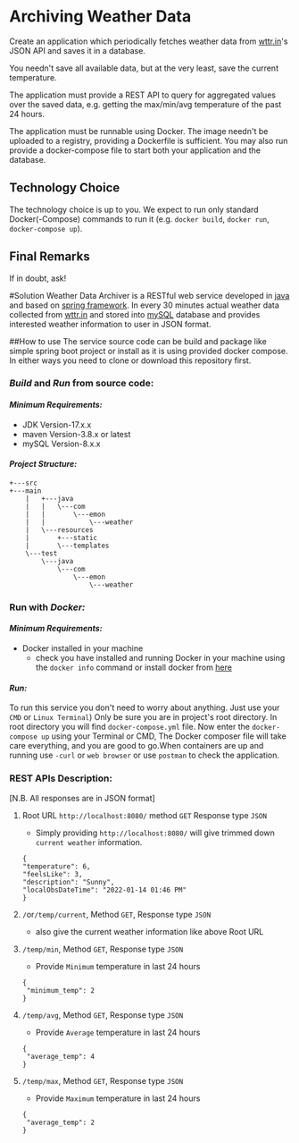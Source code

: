 # Archiving Weather Data

Create an application which periodically fetches weather data from [wttr.in](https://wttr.in/)'s JSON API and saves it in a database. 

You needn't save all available data, but at the very least, save the current temperature.

The application must provide a REST API to query for aggregated values over the saved data, e.g. getting the max/min/avg temperature of the past 24 hours.

The application must be runnable using Docker. The image needn't be uploaded to a registry, providing a Dockerfile is sufficient. You may also run provide a docker-compose file to start both your application and the database.

## Technology Choice

The technology choice is up to you. We expect to run only standard Docker(-Compose) commands to run it (e.g. `docker build`, `docker run`, `docker-compose up`).

## Final Remarks

If in doubt, ask!

#Solution
Weather Data Archiver is a RESTful web service developed in [java](https://www.java.com) and based on [spring framework](https://www.spring.io).
In every 30 minutes actual weather data collected from [wttr.in](https://www.wttr.in/) and stored into [mySQL](https://www.mysql.com/) database and provides interested weather information to user in JSON format.

##How to use
The service source code can be build and package like simple spring boot project or install as it is using provided docker compose. In either ways you need to clone or download this repository first.
### ***Build*** and ***Run*** from source code:
#### ***Minimum Requirements:***
* JDK Version-17.x.x
* maven Version-3.8.x or latest
* mySQL Version-8.x.x

#### ***Project Structure:***
```
+---src
+---main
    |   +---java
    |   |   \---com
    |   |       \---emon
    |   |           \---weather
    |   \---resources
    |       +---static
    |       \---templates
    \---test
        \---java
            \---com
                \---emon
                    \---weather
```
### Run with ***Docker:*** 
#### ***Minimum Requirements:***
* Docker installed in your machine 
  * check you have installed and running Docker in your machine using the ```docker info``` command or install docker from [here](https://www.docker.com/)
#### ***Run:***
To run this service you don't need to worry about anything. Just use your ```CMD``` or ```Linux Terminal```) Only be sure you are in project's root directory. In root directory you will find ```docker-compose.yml``` 
file. Now enter the `docker-compose up` using your Terminal or CMD, The Docker composer file will take care everything, and you are good to go.When containers are up and running use `-curl` or `web browser` or use `postman` to check the application.

### REST APIs Description:
[N.B. All responses are in JSON format]
1. Root URL `http://localhost:8080/` method `GET` Response type `JSON`
   * Simply providing `http://localhost:8080/` will give trimmed down `current weather` information.
    ```
   {
    "temperature": 6,
    "feelsLike": 3,
    "description": "Sunny",
    "localObsDateTime": "2022-01-14 01:46 PM"
   }
   ```
2. `/`or`/temp/current`, Method `GET`, Response type `JSON`
   * also give the current weather information like above Root URL

  
3. `/temp/min`, Method `GET`, Response type `JSON`
   * Provide `Minimum` temperature in last 24 hours
   ```
   {
    "minimum_temp": 2
   }
   ```

4. `/temp/avg`, Method `GET`, Response type `JSON`
   * Provide `Average` temperature in last 24 hours
   ```
   {
    "average_temp": 4
   }
   ```
5. `/temp/max`, Method `GET`, Response type `JSON`
   * Provide `Maximum` temperature in last 24 hours
   ```
   {
    "average_temp": 2
   }
   ```

